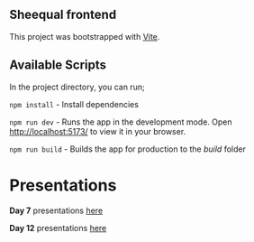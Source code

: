 ## Sheequal frontend

This project was bootstrapped with [Vite](https://vitejs.dev/).

## Available Scripts
In the project directory, you can run;

`npm install` - Install dependencies

`npm run dev` - Runs the app in the development mode.
Open [http://localhost:5173/](http://localhost:5173/) to view it in your browser.

`npm run build` - Builds the app for production to the _build_ folder

# Presentations
**Day 7** presentations [here](/presentations/Day%207.pdf)

**Day 12** presentations [here](/presentations//Day%2012.pdf)
